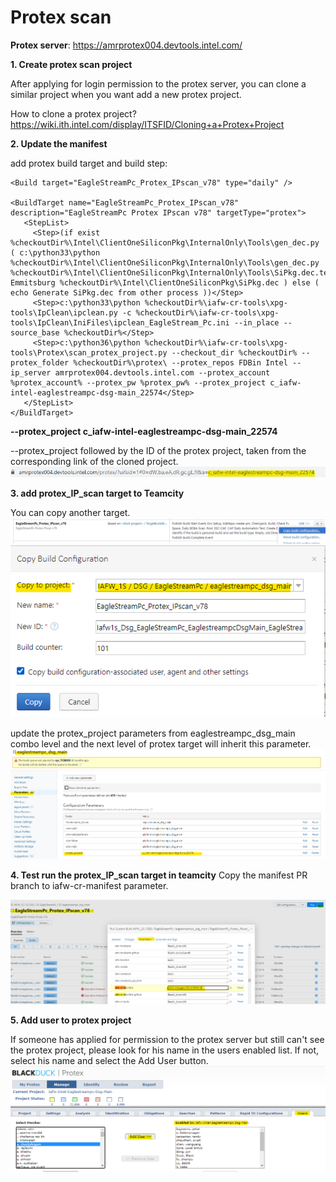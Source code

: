 Protex scan
===================================

**Protex server**: https://amrprotex004.devtools.intel.com/

**1. Create protex scan project**

After applying for login permission to the protex server, you can clone a similar project when you want add a new protex
 project.
 
 How to clone a protex project?\
 https://wiki.ith.intel.com/display/ITSFID/Cloning+a+Protex+Project
 
**2. Update the manifest**
 
 add protex build target and build step:
 ```
<Build target="EagleStreamPc_Protex_IPscan_v78" type="daily" />

<BuildTarget name="EagleStreamPc_Protex_IPscan_v78" description="EagleStreamPc Protex IPscan v78" targetType="protex">
    <StepList>
      <Step>(if exist %checkoutDir%\Intel\ClientOneSiliconPkg\InternalOnly\Tools\gen_dec.py ( c:\python33\python %checkoutDir%\Intel\ClientOneSiliconPkg\InternalOnly\Tools\gen_dec.py %checkoutDir%\Intel\ClientOneSiliconPkg\InternalOnly\Tools\SiPkg.dec.template Emmitsburg %checkoutDir%\Intel\ClientOneSiliconPkg\SiPkg.dec ) else ( echo Generate SiPkg.dec from other process ))</Step>
      <Step>c:\python33\python %checkoutDir%\iafw-cr-tools\xpg-tools\IpClean\ipclean.py -c %checkoutDir%\iafw-cr-tools\xpg-tools\IpClean\IniFiles\ipclean_EagleStream_Pc.ini --in_place --source_base %checkoutDir%</Step>
      <Step>c:\python36\python %checkoutDir%\iafw-cr-tools\xpg-tools\Protex\scan_protex_project.py --checkout_dir %checkoutDir% --protex_folder %checkoutDir%\protex\ --protex_repos FDBin Intel --ip_server amrprotex004.devtools.intel.com --protex_account %protex_account% --protex_pw %protex_pw% --protex_project c_iafw-intel-eaglestreampc-dsg-main_22574</Step>
    </StepList>
</BuildTarget>

```
**--protex_project c_iafw-intel-eaglestreampc-dsg-main_22574**

--protex_project followed by the ID of the protex project, taken from the corresponding link of the cloned project.
![](./images/6_1.png)

**3. add protex_IP_scan target to Teamcity**

You can copy another target.
![](./images/6_2.png)
![](./images/6_3.png)

update the protex_project parameters from eaglestreampc_dsg_main combo level and the next level of protex target
   will inherit this parameter.
![](./images/6_4.png)

**4. Test run the protex_IP_scan target in teamcity**
Copy the manifest PR branch to iafw-cr-manifest parameter.

![](./images/6_5.png)

**5. Add user to protex project**

If someone has applied for permission to the protex server but still can't see the protex project, please look for his
 name in the users enabled list. If not, select his name and select the Add User button.
 ![](./images/6_6.png)